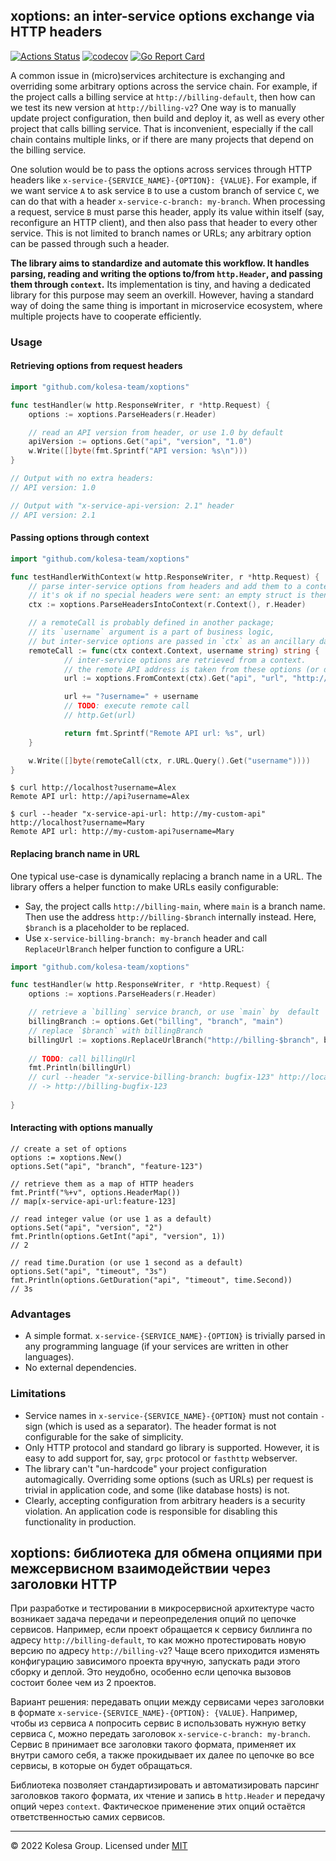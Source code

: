 ## xoptions: an inter-service options exchange via HTTP headers

[![Actions Status](https://github.com/kolesa-team/xoptions/workflows/test/badge.svg)](https://github.com/kolesa-team/xoptions/actions)
[![codecov](https://codecov.io/gh/kolesa-team/xoptions/branch/main/graph/badge.svg?token=j7K2w57hif)](https://codecov.io/gh/kolesa-team/xoptions)
[![Go Report Card](https://goreportcard.com/badge/github.com/kolesa-team/xoptions)](https://goreportcard.com/report/github.com/kolesa-team/xoptions)

A common issue in (micro)services architecture is exchanging and overriding some arbitrary options across the service chain.
For example, if the project calls a billing service at `http://billing-default`, then how can we test its new version at `http://billing-v2`? 
One way is to manually update project configuration, then build and deploy it, as well as every other project that calls billing service. 
That is inconvenient, especially if the call chain contains multiple links, or if there are many projects that depend on the billing service.

One solution would be to pass the options across services through HTTP headers like `x-service-{SERVICE_NAME}-{OPTION}: {VALUE}`. 
For example, if we want service `A` to ask service `B` to use a custom branch of service `C`, we can do that with a header `x-service-c-branch: my-branch`. 
When processing a request, service `B` must parse this header, apply its value within itself (say, reconfigure an HTTP client), and then also pass that header to every other service.
This is not limited to branch names or URLs; any arbitrary option can be passed through such a header.

**The library aims to standardize and automate this workflow. It handles parsing, reading and writing the options to/from `http.Header`, and passing them through `context`.** 
Its implementation is tiny, and having a dedicated library for this purpose may seem an overkill. 
However, having a standard way of doing the same thing is important in microservice ecosystem, where multiple projects have to cooperate efficiently. 

### Usage

#### Retrieving options from request headers
```go
import "github.com/kolesa-team/xoptions"

func testHandler(w http.ResponseWriter, r *http.Request) {
	options := xoptions.ParseHeaders(r.Header)

	// read an API version from header, or use 1.0 by default
	apiVersion := options.Get("api", "version", "1.0")
	w.Write([]byte(fmt.Sprintf("API version: %s\n")))
}

// Output with no extra headers:
// API version: 1.0

// Output with "x-service-api-version: 2.1" header
// API version: 2.1
```

#### Passing options through context

```go
import "github.com/kolesa-team/xoptions"

func testHandlerWithContext(w http.ResponseWriter, r *http.Request) {
	// parse inter-service options from headers and add them to a context.
	// it's ok if no special headers were sent: an empty struct is then used instead.
	ctx := xoptions.ParseHeadersIntoContext(r.Context(), r.Header)

	// a remoteCall is probably defined in another package;
	// its `username` argument is a part of business logic,
	// but inter-service options are passed in `ctx` as an ancillary data.
	remoteCall := func(ctx context.Context, username string) string {
            // inter-service options are retrieved from a context.
            // the remote API address is taken from these options (or default URL is used instead). 
            url := xoptions.FromContext(ctx).Get("api", "url", "http://api")

            url += "?username=" + username
            // TODO: execute remote call
            // http.Get(url)

            return fmt.Sprintf("Remote API url: %s", url)
	}

	w.Write([]byte(remoteCall(ctx, r.URL.Query().Get("username"))))
}
```

```shell
$ curl http://localhost?username=Alex
Remote API url: http://api?username=Alex

$ curl --header "x-service-api-url: http://my-custom-api" http://localhost?username=Mary
Remote API url: http://my-custom-api?username=Mary
```

#### Replacing branch name in URL

One typical use-case is dynamically replacing a branch name in a URL. The library offers a helper function to make URLs easily configurable:

* Say, the project calls `http://billing-main`, where `main` is a branch name. Then use the address `http://billing-$branch` internally instead. Here, `$branch` is a placeholder to be replaced.
* Use `x-service-billing-branch: my-branch` header and call `ReplaceUrlBranch` helper function to configure a URL:
```go
import "github.com/kolesa-team/xoptions"

func testHandler(w http.ResponseWriter, r *http.Request) {
	options := xoptions.ParseHeaders(r.Header)

	// retrieve a `billing` service branch, or use `main` by  default
	billingBranch := options.Get("billing", "branch", "main")
	// replace `$branch` with billingBranch
	billingUrl := xoptions.ReplaceUrlBranch("http://billing-$branch", billingBranch)
	
	// TODO: call billingUrl
	fmt.Println(billingUrl)
	// curl --header "x-service-billing-branch: bugfix-123" http://localhost
	// -> http://billing-bugfix-123
	
}
```

#### Interacting with options manually

```
// create a set of options
options := xoptions.New()
options.Set("api", "branch", "feature-123")

// retrieve them as a map of HTTP headers
fmt.Printf("%+v", options.HeaderMap())
// map[x-service-api-url:feature-123]

// read integer value (or use 1 as a default)
options.Set("api", "version", "2")
fmt.Println(options.GetInt("api", "version", 1))
// 2

// read time.Duration (or use 1 second as a default)
options.Set("api", "timeout", "3s")
fmt.Println(options.GetDuration("api", "timeout", time.Second))
// 3s
```

### Advantages

* A simple format. `x-service-{SERVICE_NAME}-{OPTION}` is trivially parsed in any programming language (if your services are written in other languages).
* No external dependencies.

### Limitations

* Service names in `x-service-{SERVICE_NAME}-{OPTION}` must not contain `-` sign (which is used as a separator).
The header format is not configurable for the sake of simplicity.
* Only HTTP protocol and standard go library is supported. However, it is easy to add support for, say, `grpc` protocol or `fasthttp` webserver.
* The library can't "un-hardcode" your project configuration automagically. Overriding some options (such as URLs) per request is trivial in application code, and some (like database hosts) is not.
* Clearly, accepting configuration from arbitrary headers is a security violation. An application code is responsible for disabling this functionality in production.

## xoptions: библиотека для обмена опциями при межсервисном взаимодействии через заголовки HTTP

При разработке и тестировании в микросервисной архитектуре часто возникает задача передачи и переопределения опций по цепочке сервисов. Например, если проект обращается к сервису биллинга по адресу `http://billing-default`, то как можно протестировать новую версию по адресу `http://billing-v2`? Чаще всего приходится изменять конфигурацию зависимого проекта вручную, запускать ради этого сборку и деплой. Это неудобно, особенно если цепочка вызовов состоит более чем из 2 проектов. 

Вариант решения: передавать опции между сервисами через заголовки в формате `x-service-{SERVICE_NAME}-{OPTION}: {VALUE}`. Например, чтобы из сервиса `A` попросить сервис `B` использовать нужную ветку сервиса `C`, можно передать заголовок `x-service-c-branch: my-branch`. Сервис `B` принимает все заголовки такого формата, применяет их внутри самого себя, а также прокидывает их далее по цепочке во все сервисы, в которые он будет обращаться.

Библиотека позволяет стандартизировать и автоматизировать парсинг заголовков такого формата, их чтение и запись в `http.Header` и передачу опций через `context`.
Фактическое применение этих опций остаётся ответственностью самих сервисов.

---

© 2022 Kolesa Group. Licensed under [MIT](https://opensource.org/licenses/MIT)

